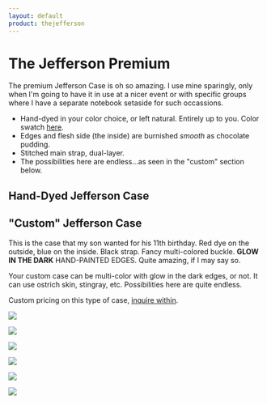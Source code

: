 ```yaml
---
layout: default
product: thejefferson
---
```


# The Jefferson Premium

The premium Jefferson Case is oh so amazing. I use mine sparingly, only when I'm going to have it in use at a nicer event or with specific groups where I have a separate notebook setaside for such occassions. 

- Hand-dyed in your color choice, or left natural. Entirely up to you. Color swatch [here](https://strathmereleather.b-cdn.net/leather%20dye%20color%20options.jpg). 
- Edges and flesh side (the inside) are burnished _smooth_ as chocolate pudding. 
- Stitched main strap, dual-layer.
- The possibilities here are endless...as seen in the "custom" section below.

## Hand-Dyed Jefferson Case

## "Custom" Jefferson Case
This is the case that my son wanted for his 11th birthday. Red dye on the outside, blue on the inside. Black strap. Fancy multi-colored buckle. **GLOW IN THE DARK** HAND-PAINTED EDGES. Quite amazing, if I may say so. 

Your custom case can be multi-color with glow in the dark edges, or not. It can use ostrich skin, stingray, etc. Possibilities here are quite endless. 

Custom pricing on this type of case, [inquire within](#purchase).

![](assets/img/product-photos/final-product/hand-dyed/custom/IMG_4692.jpeg)

![](assets/img/product-photos/final-product/hand-dyed/custom/IMG_4693.jpeg)

![](assets/img/product-photos/final-product/hand-dyed/custom/IMG_4695.jpeg)

![](assets/img/product-photos/final-product/hand-dyed/custom/IMG_4696.jpeg)

![](assets/img/product-photos/final-product/hand-dyed/custom/IMG_4699.jpeg)

![](assets/img/product-photos/final-product/hand-dyed/custom/IMG_4702.jpeg)